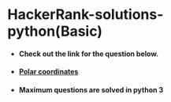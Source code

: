 # HackerRank-solutions-python(Basic)
 
 * ####  Check out the link for the question below.
* #### [Polar coordinates](https://www.hackerrank.com/challenges/polar-coordinates/problem?isFullScreen=true)
* #### Maximum questions are solved in python 3




